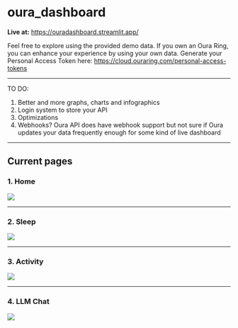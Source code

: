 # oura_dashboard

**Live at:** https://ouradashboard.streamlit.app/

Feel free to explore using the provided demo data.
If you own an Oura Ring, you can enhance your experience by using your own data. Generate your Personal Access Token here: https://cloud.ouraring.com/personal-access-tokens

---

TO DO:
1) Better and more graphs, charts and infographics
2) Login system to store your API
3) Optimizations
4) Webhooks? Oura API does have webhook support but not sure if Oura updates your data frequently enough for some kind of live dashboard

---
## Current pages

### 1. Home
<img src="https://github.com/user-attachments/assets/520f3709-dce2-43df-9fb6-214fdfca1f22" />

---
### 2. Sleep
<img src="https://github.com/user-attachments/assets/8a30a4d6-d433-4cd9-ac1d-e92ecf9a016d" />

---
### 3. Activity
<img src="https://github.com/user-attachments/assets/a23c52c2-6a44-42a3-885d-30576ab7188c" />

---
### 4. LLM Chat
<img src="https://github.com/user-attachments/assets/56bb2df6-4d68-44bd-8d69-0c44701074d6" />




